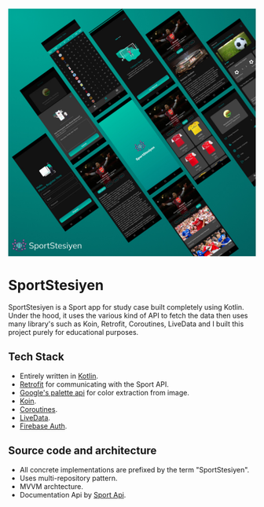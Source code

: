 <p align="center">
  <img src="SportStesiyen.jpg" style="max-width:100%;"/>
</p>

# SportStesiyen
SportStesiyen is a Sport app for study case built completely using Kotlin. Under the hood, it uses the various kind of API to fetch the data then uses many library's such as Koin, Retrofit, Coroutines, LiveData and I built this project purely for educational purposes.

## Tech Stack
- Entirely written in [Kotlin](https://kotlinlang.org/).
- [Retrofit](https://square.github.io/retrofit/) for communicating with the Sport API.
- [Google's palette api](https://developer.android.com/develop/ui/views/graphics/palette-colors) for color extraction from image.
- [Koin](https://insert-koin.io/).
- [Coroutines](https://github.com/Kotlin/kotlinx.coroutines).
- [LiveData](https://developer.android.com/topic/libraries/architecture/livedata?hl=id).
- [Firebase Auth](https://firebase.google.com/docs/auth/android/manage-users?hl=id&authuser=1).

## Source code and architecture
- All concrete implementations are prefixed by the term "SportStesiyen".
- Uses multi-repository pattern.
- MVVM archtecture.
- Documentation Api by [Sport Api](https://www.thesportsdb.com/).

